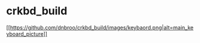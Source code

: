 # crkbd_build

[[https://github.com/dnbroo/crkbd_build/images/keybaord.png|alt=main_keyboard_picture]]
